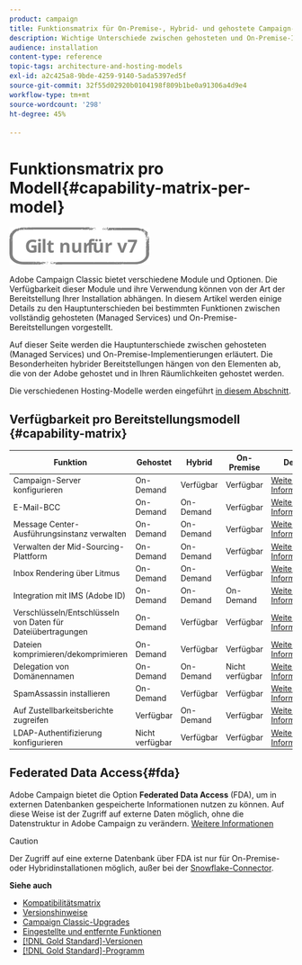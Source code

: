 ```yaml
---
product: campaign
title: Funktionsmatrix für On-Premise-, Hybrid- und gehostete Campaign-Versionen
description: Wichtige Unterschiede zwischen gehosteten und On-Premise-Implementierungen
audience: installation
content-type: reference
topic-tags: architecture-and-hosting-models
exl-id: a2c425a8-9bde-4259-9140-5ada5397ed5f
source-git-commit: 32f55d02920b0104198f809b1be0a91306a4d9e4
workflow-type: tm+mt
source-wordcount: '298'
ht-degree: 45%

---
```


# Funktionsmatrix pro Modell{#capability-matrix-per-model}

![](../../assets/v7-only.svg)

Adobe Campaign Classic bietet verschiedene Module und Optionen. Die Verfügbarkeit dieser Module und ihre Verwendung können von der Art der Bereitstellung Ihrer Installation abhängen. In diesem Artikel werden einige Details zu den Hauptunterschieden bei bestimmten Funktionen zwischen vollständig gehosteten (Managed Services) und On-Premise-Bereitstellungen vorgestellt.

Auf dieser Seite werden die Hauptunterschiede zwischen gehosteten (Managed Services) und On-Premise-Implementierungen erläutert. Die Besonderheiten hybrider Bereitstellungen hängen von den Elementen ab, die von der Adobe gehostet und in Ihren Räumlichkeiten gehostet werden.

Die verschiedenen Hosting-Modelle werden eingeführt [in diesem Abschnitt](../../installation/using/hosting-models.md).

## Verfügbarkeit pro Bereitstellungsmodell {#capability-matrix}

| Funktion | Gehostet | Hybrid | On-Premise | Details |
|-----------------------------------------------|------------------|-----------|---------------|-----------------------------------------------------------------------------------------------------------------------------------------------------------------------------------------------------------------------|
| Campaign-Server konfigurieren | On-Demand | Verfügbar | Verfügbar | [Weitere Informationen](../../installation/using/the-server-configuration-file.md) |
| E-Mail-BCC | On-Demand | On-Demand | Verfügbar | [Weitere Informationen](../../installation/using/email-archiving.md) |
| Message Center-Ausführungsinstanz verwalten | On-Demand | On-Demand | Verfügbar | [Weitere Informationen](../../message-center/using/about-transactional-messaging.md) |
| Verwalten der Mid-Sourcing-Plattform | On-Demand | On-Demand | Verfügbar | [Weitere Informationen](../../installation/using/mid-sourcing-server.md) |
| Inbox Rendering über Litmus | On-Demand | On-Demand | Verfügbar | [Weitere Informationen](../../delivery/using/inbox-rendering.md) |
| Integration mit IMS (Adobe ID) | On-Demand | On-Demand | On-Demand | [Weitere Informationen](../../integrations/using/about-adobe-id.md) |
| Verschlüsseln/Entschlüsseln von Daten für Dateiübertragungen | On-Demand | Verfügbar | Verfügbar | [Weitere Informationen](../../platform/using/unzip-decrypt.md) |
| Dateien komprimieren/dekomprimieren | On-Demand | Verfügbar | Verfügbar | [Weitere Informationen](../../platform/using/unzip-decrypt.md) |
| Delegation von Domänennamen | On-Demand | On-Demand | Nicht verfügbar | [Weitere Informationen](https://experienceleague.adobe.com/docs/control-panel/using/subdomains-and-certificates/setting-up-new-subdomain.html?lang=de) |
| SpamAssassin installieren | On-Demand | Verfügbar | Verfügbar | [Weitere Informationen](../../delivery/using/spamassassin.md) |
| Auf Zustellbarkeitsberichte zugreifen | Verfügbar | On-Demand | Verfügbar | [Weitere Informationen](../../delivery/using/monitoring-deliverability.md) |
| LDAP-Authentifizierung konfigurieren | Nicht verfügbar | Verfügbar | Verfügbar | [Weitere Informationen](../../installation/using/connecting-through-ldap.md) |


## Federated Data Access{#fda}

Adobe Campaign bietet die Option **Federated Data Access** (FDA), um in externen Datenbanken gespeicherte Informationen nutzen zu können. Auf diese Weise ist der Zugriff auf externe Daten möglich, ohne die Datenstruktur in Adobe Campaign zu verändern. [Weitere Informationen](../../installation/using/about-fda.md)

>[!CAUTION]
>
>Der Zugriff auf eine externe Datenbank über FDA ist nur für On-Premise- oder Hybridinstallationen möglich, außer bei der [Snowflake-Connector](../../installation/using/configure-fda-snowflake.md).


**Siehe auch**

* [Kompatibilitätsmatrix](../../rn/using/compatibility-matrix.md)
* [Versionshinweise](../../rn/using/latest-release.md)
* [Campaign Classic-Upgrades](../../rn/using/rn-overview.md)
* [Eingestellte und entfernte Funktionen](../../rn/using/deprecated-features.md)
* [[!DNL Gold Standard]-Versionen ](../../rn/using/gold-standard.md)
* [[!DNL Gold Standard]-Programm](../../rn/using/gs-overview.md)
